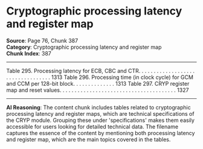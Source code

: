 # Cryptographic processing latency and register map

**Source**: Page 76, Chunk 387  
**Category**: Cryptographic processing latency and register map  
**Chunk Index**: 387

---

Table 295. Processing latency for ECB, CBC and CTR. . . . . . . . . . . . . . . . . . . . . . . . . . . . . . . . . . 1313
Table 296. Processing time (in clock cycle) for GCM and CCM per 128-bit block. . . . . . . . . . . . . . 1313
Table 297. CRYP register map and reset values. . . . . . . . . . . . . . . . . . . . . . . . . . . . . . . . . . . . . . . 1327

---

**AI Reasoning**: The content chunk includes tables related to cryptographic processing latency and register maps, which are technical specifications of the CRYP module. Grouping these under 'specifications' makes them easily accessible for users looking for detailed technical data. The filename captures the essence of the content by mentioning both processing latency and register map, which are the main topics covered in the tables.
